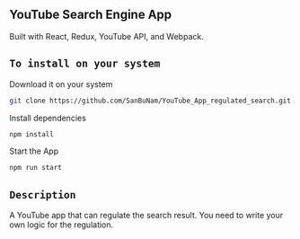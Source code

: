 ## YouTube Search Engine App<br>
Built with React, Redux, YouTube API, and Webpack.

## `To install on your system`
Download it on your system
```bash
git clone https://github.com/SanBuNam/YouTube_App_regulated_search.git
```
Install dependencies
```bash
npm install
```
Start the App
```bash
npm run start
```

## `Description`

A YouTube app that can regulate the search result. You need to write your own logic for the regulation.
